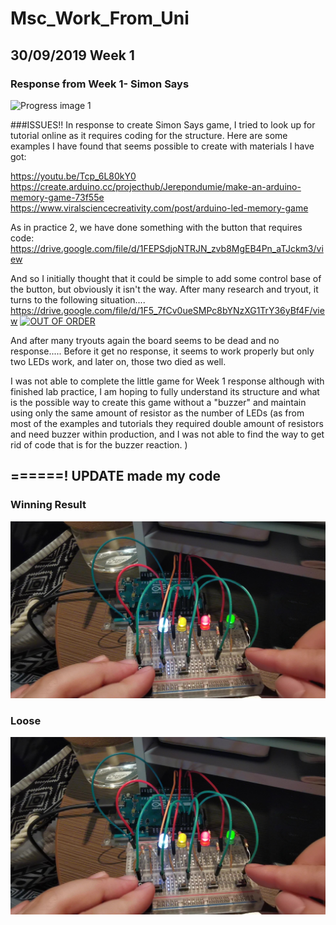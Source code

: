 # Msc_Work_From_Uni

## 30/09/2019 Week 1
### Response from Week 1- Simon Says 
![Progress image 1](https://github.com/muziFiona/Msc_Work_From_Uni/blob/master/IMG_20191007_075110.jpg)

###ISSUES!!
In response to create Simon Says game, I tried to look up for tutorial online as it requires coding for the structure. 
Here are some examples I have found that seems possible to create with materials I have got:

https://youtu.be/Tcp_6L80kY0
https://create.arduino.cc/projecthub/Jerepondumie/make-an-arduino-memory-game-73f55e
https://www.viralsciencecreativity.com/post/arduino-led-memory-game

As in practice 2, we have done something with the button that requires code:
https://drive.google.com/file/d/1FEPSdjoNTRJN_zvb8MgEB4Pn_aTJckm3/view

And so I initially thought that it could be simple to add some control base of the button, but obviously it isn't the way. 
After many research and tryout, it turns to the following situation....
https://drive.google.com/file/d/1F5_7fCv0ueSMPc8bYNzXG1TrY36yBf4F/view
[![OUT OF ORDER](https://github.com/muziFiona/Msc_Work_From_Uni/blob/master/%E8%A8%BB%E8%A7%A3%202019-10-07%20082356.jpg)](https://drive.google.com/file/d/1F5_7fCv0ueSMPc8bYNzXG1TrY36yBf4F/view)

And after many tryouts again the board seems to be dead and no response.....
Before it get no response, it seems to work properly but only two LEDs work, and later on, those two died as well. 

I was not able to complete the little game for Week 1 response although with finished lab practice, I am hoping to fully understand its structure and what is the possible way to create this game without a "buzzer" and maintain using only the same amount of resistor as the number of LEDs (as from most of the examples and tutorials they required double amount of resistors and need buzzer within production, and I was not able to find the way to get rid of code that is for the buzzer reaction. )

## ======! UPDATE made my code

### Winning Result
[![The Game](https://github.com/muziFiona/Uni-Response/blob/master/Advanced-Physical-Computing/Week_1/Media/Simon_say_game_update_img.jpg)](https://youtu.be/VlrNEX3Hg1w)

### Loose
[![The Game](https://github.com/muziFiona/Uni-Response/blob/master/Advanced-Physical-Computing/Week_1/Media/Simon_say_game_update_img.jpg)](https://youtu.be/_5yzOMKchn4)
